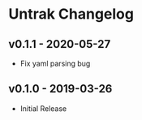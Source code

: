 # Untrak Changelog

## v0.1.1 - 2020-05-27
* Fix yaml parsing bug
## v0.1.0 - 2019-03-26
* Initial Release